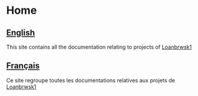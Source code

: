# Home

## [English](en/index.md)

This site contains all the documentation relating to projects of [Loanbrwsk1](https://github.com/Loanbrwsk1/)

## [Français](fr/index.md)

Ce site regroupe toutes les documentations relatives aux projets de [Loanbrwsk1](https://github.com/Loanbrwsk1/)
